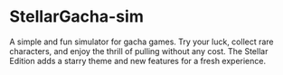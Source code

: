 # StellarGacha-sim
A simple and fun simulator for gacha games. Try your luck, collect rare characters, and enjoy the thrill of pulling without any cost. The Stellar Edition adds a starry theme and new features for a fresh experience.
